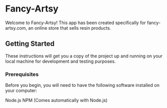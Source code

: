 # Fancy-Artsy 
Welcome to Fancy-Artsy! This app has been created specifically for fancy-artsy.com, an online store that sells resin products.

## Getting Started
These instructions will get you a copy of the project up and running on your local machine for development and testing purposes.

### Prerequisites
Before you begin, you will need to have the following software installed on your computer:

Node.js
NPM (Comes automatically with Node.js)
